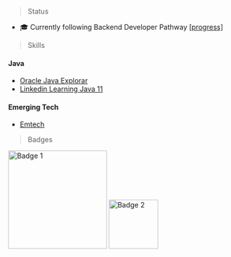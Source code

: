> Status

- 🎓 Currently following Backend Developer Pathway [[progress]](https://roadmap.sh/backend?s=644a81e7e27257737498eefa)

> Skills

#### Java
- [Oracle Java Explorar]()
- [Linkedin Learning Java 11](https://www.linkedin.com/learning/certificates/ad9b4e3ce2a7712677cf8fef9a2c4712da02d7abee0e864a5d2c0670b3010012)

#### Emerging Tech
- [Emtech](https://www.coursera.org/account/accomplishments/verify/4N8W9AJ2WV45)

> Badges


<img src="https://github.com/ka0un/ka0un/assets/88395585/e3ca74a4-5d40-49fb-a286-bd277e6883e5" alt="Badge 1" width="200">


<img src="https://github.com/ka0un/ka0un/assets/88395585/87895045-0cb4-4bd5-af37-1cd04cbef0f7" alt="Badge 2" height="100">


